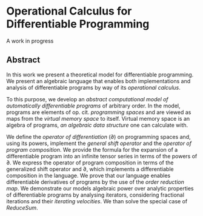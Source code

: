 # Operational Calculus for Differentiable Programming
A work in progress

## Abstract

In this work we present a theoretical model for differentiable programming. We present an algebraic language that enables both implementations and analysis of differentiable programs by way of its _operational calculus_.

To this purpose, we develop an _abstract computational model of automatically differentiable programs_ of arbitrary order. In the model, programs are elements of op. cit. _programming spaces_ and are viewed as maps from the _virtual memory space_ to itself. Virtual memory space is an algebra of programs, _an algebraic data structure_ one can calculate with.
   
We define the _operator of differentiation_ (∂) on programming spaces and, using its powers, implement the _general shift operator_ and the _operator of program composition_.
We provide the formula for the expansion of a differentiable program into an infinite tensor series in terms of the powers of ∂. We express the operator of program composition in terms of the generalized shift operator and ∂, which implements a differentiable composition in the language. We prove that our language enables differentiable derivatives of programs by the use of the _order reduction map_. We demonstrate our models algebraic power over analytic properties of differentiable programs by analysing iterators, considering fractional iterations and their _iterating velocities_. We than solve the special case of _ReduceSum_.
